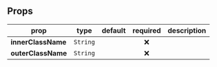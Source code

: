 



<!-- GENERATED:PROPS_TABLE:BEGIN -->
## Props
prop | type | default | required | description
---- | :----: | :-------: | :--------: | -----------
**innerClassName** | `String` |  | :x: | 
**outerClassName** | `String` |  | :x: | 
<!-- GENERATED:PROPS_TABLE:END -->




